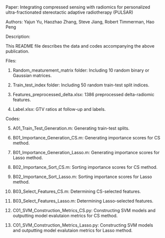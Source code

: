 
Paper: Integrating compressed sensing with radiomics for personalized ultra-fractionated stereotactic adaptive radiotherapy (PULSAR)

Authors: Yajun Yu, Haozhao Zhang, Steve Jiang, Robert Timmerman, Hao Peng

Description:

This README file describes the data and codes accompanying the above publication. 

Files:

1. Random_meaturement_matrix folder: Including 10 random binary or Gaussian matrices.

2. Train_test_index folder: Including 50 random train-test split indices.

3. Features_preprocessed_delta.xlsx: 1386 preprocessed delta-radiomic features.

4. Label.xlsx: GTV ratios at follow-up and labels.

Codes:

5. A01_Train_Test_Generation.m: Generating train-test splits.

6. B01_Importance_Generation_CS.m: Generating importance scores for CS method.

7. B01_Importance_Generation_Lasso.m: Generating importance scores for Lasso method.

8. B02_Importance_Sort_CS.m: Sorting importance scores for CS method.

9. B02_Importance_Sort_Lasso.m: Sorting importance scores for Lasso method.

10. B03_Select_Features_CS.m: Determining CS-selected features.

11. B03_Select_Features_Lasso.m: Determining Lasso-selected features.

12. C01_SVM_Construction_Metrics_CS.py: Constructing SVM models and outputting model evalutaion metrics for CS method.

13. C01_SVM_Construction_Metrics_Lasso.py: Constructing SVM models and outputting model evalutaion metrics for Lasso method.
